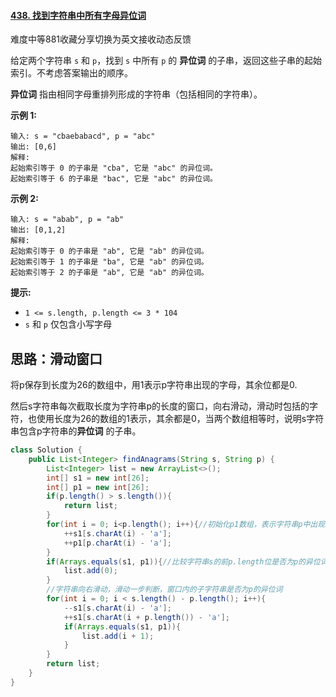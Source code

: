 #### [438. 找到字符串中所有字母异位词](https://leetcode.cn/problems/find-all-anagrams-in-a-string/)

难度中等881收藏分享切换为英文接收动态反馈

给定两个字符串 `s` 和 `p`，找到 `s` 中所有 `p` 的 **异位词** 的子串，返回这些子串的起始索引。不考虑答案输出的顺序。

**异位词** 指由相同字母重排列形成的字符串（包括相同的字符串）。

 

**示例 1:**

```
输入: s = "cbaebabacd", p = "abc"
输出: [0,6]
解释:
起始索引等于 0 的子串是 "cba", 它是 "abc" 的异位词。
起始索引等于 6 的子串是 "bac", 它是 "abc" 的异位词。
```

 **示例 2:**

```
输入: s = "abab", p = "ab"
输出: [0,1,2]
解释:
起始索引等于 0 的子串是 "ab", 它是 "ab" 的异位词。
起始索引等于 1 的子串是 "ba", 它是 "ab" 的异位词。
起始索引等于 2 的子串是 "ab", 它是 "ab" 的异位词。
```

 

**提示:**

- `1 <= s.length, p.length <= 3 * 104`
- `s` 和 `p` 仅包含小写字母

## 思路：滑动窗口

将p保存到长度为26的数组中，用1表示p字符串出现的字母，其余位都是0.

然后s字符串每次截取长度为字符串p的长度的窗口，向右滑动，滑动时包括的字符，也使用长度为26的数组的1表示，其余都是0，当两个数组相等时，说明s字符串包含p字符串的**异位词** 的子串。

```java
class Solution {
    public List<Integer> findAnagrams(String s, String p) {
        List<Integer> list = new ArrayList<>();
        int[] s1 = new int[26];
        int[] p1 = new int[26];
        if(p.length() > s.length()){
            return list;
        }
        for(int i = 0; i<p.length(); i++){//初始化p1数组，表示字符串p中出现的字母。
            ++s1[s.charAt(i) - 'a'];
            ++p1[p.charAt(i) - 'a'];
        }
        if(Arrays.equals(s1, p1)){//比较字符串s的前p.length位是否为p的异位词。
            list.add(0);
        }
        //字符串向右滑动，滑动一步判断，窗口内的子字符串是否为p的异位词
        for(int i = 0; i < s.length() - p.length(); i++){
            --s1[s.charAt(i) - 'a'];
            ++s1[s.charAt(i + p.length()) - 'a'];
            if(Arrays.equals(s1, p1)){
                list.add(i + 1);
            }
        }
        return list;
    }
}
```

